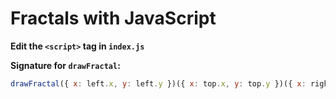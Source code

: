# Fractals with JavaScript

**Edit the `<script>` tag in `index.js`**

**Signature for `drawFractal`:**

```javascript
drawFractal({ x: left.x, y: left.y })({ x: top.x, y: top.y })({ x: right.x, y: right.y })(color)(depth)
```